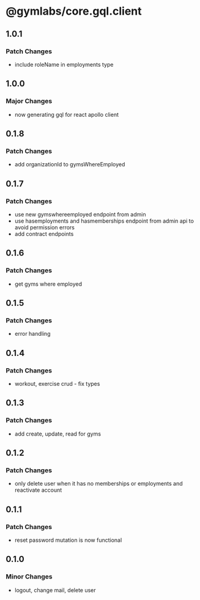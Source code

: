 # @gymlabs/core.gql.client

## 1.0.1

### Patch Changes

- include roleName in employments type

## 1.0.0

### Major Changes

- now generating gql for react apollo client

## 0.1.8

### Patch Changes

- add organizationId to gymsWhereEmployed

## 0.1.7

### Patch Changes

- use new gymswhereemployed endpoint from admin
- use hasemployments and hasmemberships endpoint from admin api to avoid permission errors
- add contract endpoints

## 0.1.6

### Patch Changes

- get gyms where employed

## 0.1.5

### Patch Changes

- error handling

## 0.1.4

### Patch Changes

- workout, exercise crud - fix types

## 0.1.3

### Patch Changes

- add create, update, read for gyms

## 0.1.2

### Patch Changes

- only delete user when it has no memberships or employments and reactivate account

## 0.1.1

### Patch Changes

- reset password mutation is now functional

## 0.1.0

### Minor Changes

- logout, change mail, delete user
